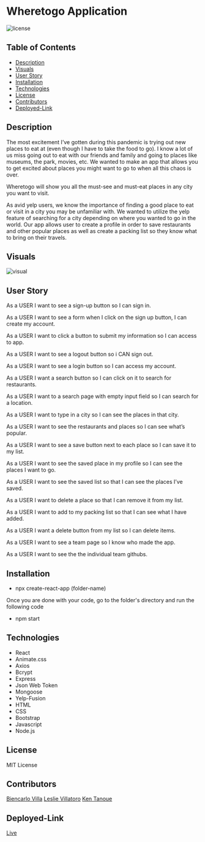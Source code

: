 # Wheretogo Application

![license](https://img.shields.io/badge/license-MIT-blue.svg) 

## Table of Contents
  * [Description](#Description)
  * [Visuals](#Visuals)
  * [User Story](#Userstory)
  * [Installation](#Installation)
  * [Technologies](#Technologies)
  * [License](#license)
  * [Contributors](#Contributors)
  * [Deployed-Link](#Deployed-Link)


## Description
The most excitement I’ve gotten during this pandemic is trying out new places to eat at (even though I have to take the food to go). I know a lot of us miss going out to eat with our friends and family and going to places like museums, the park, movies, etc. We wanted to make an app that allows you to get excited about places you might want to go to when all this chaos is over. 

Wheretogo will show you all the must-see and must-eat places in any city you want to visit.

As avid yelp users, we know the importance of finding a good place to eat or visit in a city you may be unfamiliar with. We wanted to utilize the yelp feature of searching for a city depending on where you wanted to go in the world. Our app allows user to create a profile in order to save restaurants and other popular places as well as create a packing list so they know what to bring on their travels. 


## Visuals
![visual](https://github.com/kent28808/MERN/blob/main/client/public/app.gif)

## User Story
As a USER I want to see a sign-up button so I can sign in.

As a USER I want to see a form when I click on the sign up button, I can create my account.

As a USER I want to click a button to submit my information so I can access to app.

As a USER I want to see a logout button so i CAN sign out.

As a USER I want to see a login button so I can access my account.

As a USER I want a search button so I can click on it to search for restaurants.

As a USER I want to a search page with empty input field so I can search for a location.

As a USER I want to type in a city so I can see the places in that city.

As a USER I want to see the restaurants and places so I can see what’s popular.

As a USER I want to see a save button next to each place so I can save it to my list.

As a USER I want to see the saved place in my profile so I can see the places I want to go.

As a USER I want to see the saved list so that I can see the places I’ve saved.

As a USER I want to delete a place so that I can remove it from my list.

As a USER I want to add to my packing list so that I can see what I have added.

As a USER I want a delete button from my list so I can delete items.

As a USER I want to see a team page so I know who made the app.

As a USER I want to see the the individual team githubs. 



## Installation 
* npx create-react-app (folder-name) 

Once you are done with your code, go to the folder's directory and run the following code 
* npm start

## Technologies
* React 
* Animate.css
* Axios
* Bcrypt
* Express
* Json Web Token
* Mongoose
* Yelp-Fusion
* HTML
* CSS
* Bootstrap
* Javascript
* Node.js

## License
MIT License
  
## Contributors
   [Biencarlo Villa](https://github.com/biencarlovilla)
   [Leslie Villatoro](https://github.com/leslievill)
   [Ken Tanoue](https://github.com/kent28808)
   
## Deployed-Link
  [Live ](https://wheretogo2.herokuapp.com/)
